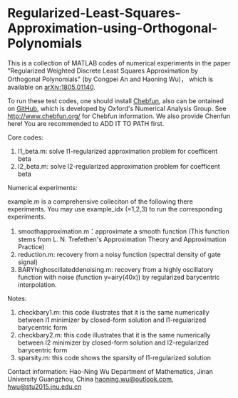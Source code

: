 # Regularized-Least-Squares-Approximation-using-Orthogonal-Polynomials
This is a collection of MATLAB codes of numerical experiments in the paper 
"Regularized Weighted Discrete Least Squares Approximation by Orthogonal Polynomials" (by Congpei An and Haoning Wu)，
which is available on [arXiv:1805.01140](https://arxiv.org/abs/1805.01140).

To run these test codes, one should install [Chebfun](http://www.chebfun.org/), also can be ontained on [GitHub](https://github.com/chebfun), 
which is developed by Oxford's Numerical Analysis Group. See http://www.chebfun.org/ for Chebfun information.
We also provide Chenfun here! You are recommended to ADD IT TO PATH first.

Core codes:

1) l1_beta.m: solve l1-regularized approximation problem for coefficent beta
2) l2_beta.m: solve l2-regularized approximation problem for coefficent beta

Numerical experiments:

example.m is a comprehensive colleciton of the following there experiments. You may use example_idx (=1,2,3) to run the corresponding experiments.

1) smoothapproximation.m：approximate a smooth function (This function stems from L. N. Trefethen's Approximation Theory and Approximation Practice)
2) reduction.m: recovery from a noisy function (spectral density of gate signal)
3) BARYhighoscillateddenoising.m: recovery from a highly oscillatory function with noise (function y=airy(40x)) by regularized barycentric interpolation.

Notes:

1) checkbary1.m: this code illustrates that it is the same numerically between l1 minimizer by closed-form solution and l1-regularized barycentric form
2) checkbary2.m: this code illustrates that it is the same numerically between l2 minimizer by closed-form solution and l2-regularized barycentric form
3) sparsity.m: this code shows the sparsity of l1-regularized solution

Contact information:
Hao-Ning Wu
Department of Mathematics, Jinan University 
Guangzhou, China 
haoning.wu@outlook.com, hwu@stu2015.jnu.edu.cn 
